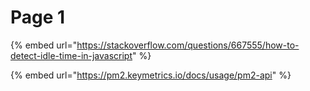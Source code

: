 # Page 1

{% embed url="https://stackoverflow.com/questions/667555/how-to-detect-idle-time-in-javascript" %}

{% embed url="https://pm2.keymetrics.io/docs/usage/pm2-api" %}
